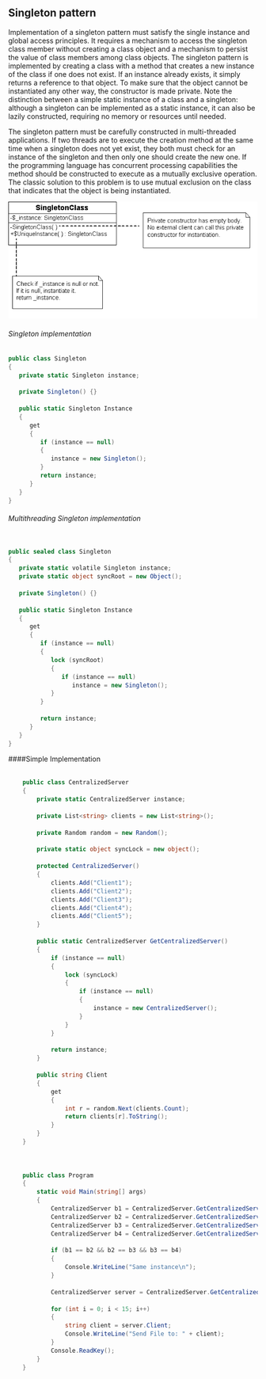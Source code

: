 ## Singleton pattern
Implementation of a singleton pattern must satisfy the single instance and global access principles. It requires a mechanism to access the singleton class member without creating a class object and a mechanism to persist the value of class members among class objects. The singleton pattern is implemented by creating a class with a method that creates a new instance of the class if one does not exist. If an instance already exists, it simply returns a reference to that object. To make sure that the object cannot be instantiated any other way, the constructor is made private. Note the distinction between a simple static instance of a class and a singleton: although a singleton can be implemented as a static instance, it can also be lazily constructed, requiring no memory or resources until needed.

The singleton pattern must be carefully constructed in multi-threaded applications. If two threads are to execute the creation method at the same time when a singleton does not yet exist, they both must check for an instance of the singleton and then only one should create the new one. If the programming language has concurrent processing capabilities the method should be constructed to execute as a mutually exclusive operation. The classic solution to this problem is to use mutual exclusion on the class that indicates that the object is being instantiated.

![](singleton-img.gif)

 
###### Singleton implementation
~~~c#
public class Singleton
{
   private static Singleton instance;

   private Singleton() {}

   public static Singleton Instance
   {
      get
      {
         if (instance == null)
         {
            instance = new Singleton();
         }
         return instance;
      }
   }
}
~~~
 
###### Multithreading Singleton implementation
~~~c#

public sealed class Singleton
{
   private static volatile Singleton instance;
   private static object syncRoot = new Object();

   private Singleton() {}

   public static Singleton Instance
   {
      get 
      {
         if (instance == null) 
         {
            lock (syncRoot) 
            {
               if (instance == null) 
                  instance = new Singleton();
            }
         }

         return instance;
      }
   }
}
~~~

####Simple Implementation
~~~c#

    public class CentralizedServer
    {
        private static CentralizedServer instance;

        private List<string> clients = new List<string>();

        private Random random = new Random();

        private static object syncLock = new object();

        protected CentralizedServer()
        {
            clients.Add("Client1");
            clients.Add("Client2");
            clients.Add("Client3");
            clients.Add("Client4");
            clients.Add("Client5");
        }

        public static CentralizedServer GetCentralizedServer()
        {
            if (instance == null)
            {
                lock (syncLock)
                {
                    if (instance == null)
                    {
                        instance = new CentralizedServer();
                    }
                }
            }

            return instance;
        }

        public string Client
        {
            get
            {
                int r = random.Next(clients.Count);
                return clients[r].ToString();
            }
        }
    }



    public class Program
    {
        static void Main(string[] args)
        {
            CentralizedServer b1 = CentralizedServer.GetCentralizedServer();
            CentralizedServer b2 = CentralizedServer.GetCentralizedServer();
            CentralizedServer b3 = CentralizedServer.GetCentralizedServer();
            CentralizedServer b4 = CentralizedServer.GetCentralizedServer();

            if (b1 == b2 && b2 == b3 && b3 == b4)
            {
                Console.WriteLine("Same instance\n");
            }

            CentralizedServer server = CentralizedServer.GetCentralizedServer();

            for (int i = 0; i < 15; i++)
            {
                string client = server.Client;
                Console.WriteLine("Send File to: " + client);
            }
            Console.ReadKey();
        }
    }


~~~